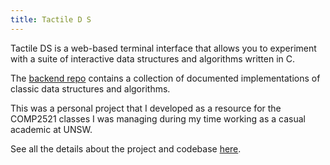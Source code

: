 ```yaml
---
title: Tactile D S
---
```

Tactile DS is a web-based terminal interface that allows you to experiment with a suite of interactive 
data structures and algorithms written in C.

The <a href="https://github.com/Tymotex/DataStructures">backend repo</a> contains a collection of documented implementations of classic data structures and algorithms. 

This was a personal project that I developed as a resource for the COMP2521 classes I was managing during my time working as a casual academic at UNSW.

See all the details about the project and codebase <a href="https://github.com/Tymotex/DataStructures">here</a>.
